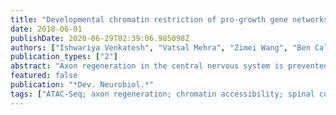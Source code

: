 ```yaml
---
title: "Developmental chromatin restriction of pro-growth gene networks acts as an epigenetic barrier to axon regeneration in cortical neurons"
date: 2018-06-01
publishDate: 2020-06-29T02:39:06.985098Z
authors: ["Ishwariya Venkatesh", "Vatsal Mehra", "Zimei Wang", "Ben Califf", "Murray G Blackmore"]
publication_types: ["2"]
abstract: "Axon regeneration in the central nervous system is prevented in part by a developmental decline in the intrinsic regenerative ability of maturing neurons. This loss of axon growth ability likely reflects widespread changes in gene expression, but the mechanisms that drive this shift remain unclear. Chromatin accessibility has emerged as a key regulatory mechanism in other cellular contexts, raising the possibility that chromatin structure may contribute to the age-dependent loss of regenerative potential. Here we establish an integrated bioinformatic pipeline that combines analysis of developmentally dynamic gene networks with transcription factor regulation and genome-wide maps of chromatin accessibility. When applied to the developing cortex, this pipeline detected overall closure of chromatin in sub-networks of genes associated with axon growth. We next analyzed mature CNS neurons that were supplied with various pro-regenerative transcription factors. Unlike prior results with SOX11 and KLF7, here we found that neither JUN nor an activated form of STAT3 promoted substantial corticospinal tract regeneration. Correspondingly, chromatin accessibility in JUN or STAT3 target genes was substantially lower than in predicted targets of SOX11 and KLF7. Finally, we used the pipeline to predict pioneer factors that could potentially relieve chromatin constraints at growth-associated loci. Overall this integrated analysis substantiates the hypothesis that dynamic chromatin accessibility contributes to the developmental decline in axon growth ability and influences the efficacy of pro-regenerative interventions in the adult, while also pointing toward selected pioneer factors as high-priority candidates for future combinatorial experiments. o̧pyright 2018 Wiley Periodicals, Inc. Develop Neurobiol, 2018."
featured: false
publication: "*Dev. Neurobiol.*"
tags: ["ATAC-Seq; axon regeneration; chromatin accessibility; spinal cord injury; transcription factors;Mendeley Import (Apr 03)"]
---
```


